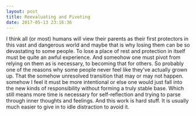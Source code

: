 ```yaml
---
layout: post
title: Reevaluating and Pivoting
date: 2017-05-13 23:16:36
---
```


I think all (or most) humans will view their parents as their first protectors in this vast and dangerous world and maybe that is why losing them can be so devastating to some people. To lose a place of rest and protection in itself must be quite an awful experience. And someohow one must pivot from relying on them as is necessary, to becoming that for others. So probably one of the reasons why some people never feel like they've actually grown up. That the somehow unresolved transition that may or may not happen. somehow I feel it must be more intentional or else one would just fall into the new kinds of responsibility without forming a truly stable base. Which still means more time is necessary for self-reflection and trying to parse through inner thoughts and feelings. And this work is hard stuff. It is usually much easier to give in to idle distraction to avoid it.